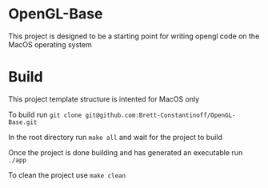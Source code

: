 # OpenGL-Base

This project is designed to be a starting point for writing opengl code on the MacOS operating system

# Build

This project template structure is intented for MacOS only

To build run ```git clone git@github.com:Brett-Constantinoff/OpenGL-Base.git```

In the root directory run ```make all``` and wait for the project to build

Once the project is done building and has generated an executable run ```./app```

To clean the project use ```make clean```
